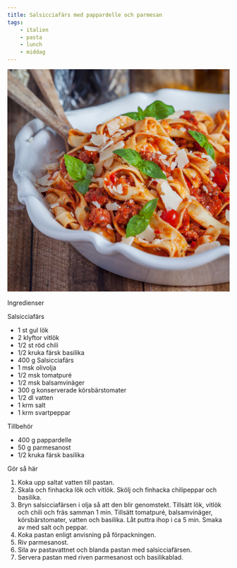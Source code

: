 ```yaml
---
title: Salsicciafärs med pappardelle och parmesan
tags:
    - italien
    - pasta
    - lunch
    - middag
---
```

![image](/img/fläsk/salsicciafärs-med-pappardelle-och-parmesan.jpg)

Ingredienser

Salsicciafärs

- 1 st gul lök
- 2 klyftor vitlök
- 1/2 st röd chili
- 1/2 kruka färsk basilika
- 400 g Salsicciafärs
- 1 msk olivolja
- 1/2 msk tomatpuré
- 1/2 msk balsamvinäger
- 300 g konserverade körsbärstomater
- 1/2 dl vatten
- 1 krm salt
- 1 krm svartpeppar

Tillbehör

- 400 g pappardelle
- 50 g parmesanost
- 1/2 kruka färsk basilika

Gör så här

1. Koka upp saltat vatten till pastan.
2. Skala och finhacka lök och vitlök. Skölj och finhacka chilipeppar och basilika.
3. Bryn salsicciafärsen i olja så att den blir genomstekt. Tillsätt lök, vitlök och chili och fräs samman 1 min. Tillsätt tomatpuré, balsamvinäger, körsbärstomater, vatten och basilika. Låt puttra ihop i ca 5 min. Smaka av med salt och peppar.
4. Koka pastan enligt anvisning på förpackningen.
5. Riv parmesanost.
6. Sila av pastavattnet och blanda pastan med salsicciafärsen.
7. Servera pastan med riven parmesanost och basilikablad.
